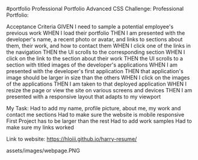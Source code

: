 #portfolio
Professional Portfolio
Advanced CSS Challenge: Professional Portfolio:

Acceptance Criteria
GIVEN I need to sample a potential employee's previous work
WHEN I load their portfolio
THEN I am presented with the developer's name, a recent photo or avatar, and links to sections about them, their work, and how to contact them
WHEN I click one of the links in the navigation
THEN the UI scrolls to the corresponding section
WHEN I click on the link to the section about their work
THEN the UI scrolls to a section with titled images of the developer's applications
WHEN I am presented with the developer's first application
THEN that application's image should be larger in size than the others
WHEN I click on the images of the applications
THEN I am taken to that deployed application
WHEN I resize the page or view the site on various screens and devices
THEN I am presented with a responsive layout that adapts to my viewport

My Task:
Had to add my name, profile picture, about me, my work and contact me sections
Had to make sure the website is mobile responsive
First Project has to be larger than the rest
Had to add work samples
Had to make sure my links worked


Link to website: https://hloiii.github.io/harry-resume/

assets/images/webpage.PNG
